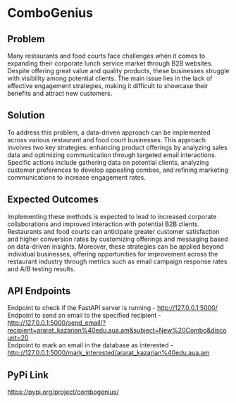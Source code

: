 # ComboGenius 
## Problem

Many restaurants and food courts face challenges when it comes to expanding their corporate lunch service market through B2B websites. Despite offering great value and quality products, these businesses struggle with visibility among potential clients. The main issue lies in the lack of effective engagement strategies, making it difficult to showcase their benefits and attract new customers.

## Solution

To address this problem, a data-driven approach can be implemented across various restaurant and food court businesses. This approach involves two key strategies: enhancing product offerings by analyzing sales data and optimizing communication through targeted email interactions. Specific actions include gathering data on potential clients, analyzing customer preferences to develop appealing combos, and refining marketing communications to increase engagement rates.

## Expected Outcomes

Implementing these methods is expected to lead to increased corporate collaborations and improved interaction with potential B2B clients. Restaurants and food courts can anticipate greater customer satisfaction and higher conversion rates by customizing offerings and messaging based on data-driven insights. Moreover, these strategies can be applied beyond individual businesses, offering opportunities for improvement across the restaurant industry through metrics such as email campaign response rates and A/B testing results.

## API Endpoints
Endpoint to check if the FastAPI server is running - http://127.0.0.1:5000/ <br>
Endpoint to send an email to the specified recipient - http://127.0.0.1:5000/send_email/?recipient=ararat_kazarian%40edu.aua.am&subject=New%20Combo&discount=20 <br>
Endpoint to mark an email in the database as interested - http://127.0.0.1:5000/mark_interested/ararat_kazarian%40edu.aua.am <br>

## PyPi Link
https://pypi.org/project/combogenius/
